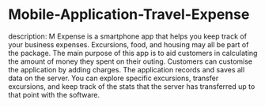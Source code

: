 # Mobile-Application-Travel-Expense
description:
M Expense is a smartphone app that helps you keep track of your business expenses. Excursions, 
food, and housing may all be part of the package. The main purpose of this app is to aid customers in 
calculating the amount of money they spent on their outing. Customers can customise the application 
by adding charges. The application records and saves all data on the server. You can explore specific 
excursions, transfer excursions, and keep track of the stats that the server has transferred up to that 
point with the software.

